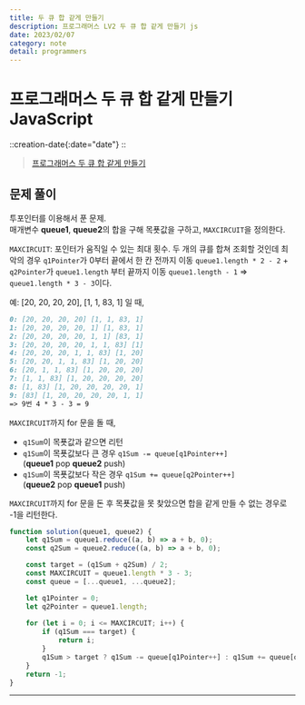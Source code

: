 ```yaml
---
title: 두 큐 합 같게 만들기
description: 프로그래머스 LV2 두 큐 합 같게 만들기 js
date: 2023/02/07
category: note
detail: programmers
---
```


# 프로그래머스 두 큐 합 같게 만들기 JavaScript
::creation-date{:date="date"}
::

> <a href="https://school.programmers.co.kr/learn/courses/30/lessons/118667" target="_blank" class="font-bold">프로그래머스 두 큐 합 같게 만들기</a>

## 문제 풀이
투포인터를 이용해서 푼 문제.   
매개변수 **queue1**, **queue2**의 합을 구해 목푯값을 구하고, `MAXCIRCUIT`을 정의한다.  

`MAXCIRCUIT`: 포인터가 움직일 수 있는 최대 횟수. 두 개의 큐를 합쳐 조회할 것인데 최악의 경우 `q1Pointer`가 0부터 끝에서 한 칸 전까지 이동 `queue1.length * 2 - 2` + `q2Pointer`가 `queue1.length` 부터 끝까지 이동 `queue1.length - 1` => `queue1.length * 3 - 3`이다.   

예: \[20, 20, 20, 20], \[1, 1, 83, 1] 일 때,  

```md [index.md]  
0: [20, 20, 20, 20] [1, 1, 83, 1]  
1: [20, 20, 20, 20, 1] [1, 83, 1]  
2: [20, 20, 20, 20, 1, 1] [83, 1]  
3: [20, 20, 20, 20, 1, 1, 83] [1]  
4: [20, 20, 20, 1, 1, 83] [1, 20]  
5: [20, 20, 1, 1, 83] [1, 20, 20]  
6: [20, 1, 1, 83] [1, 20, 20, 20]  
7: [1, 1, 83] [1, 20, 20, 20, 20]  
8: [1, 83] [1, 20, 20, 20, 20, 1]  
9: [83] [1, 20, 20, 20, 20, 1, 1]  
=> 9번 4 * 3 - 3 = 9
```


`MAXCIRCUIT`까지 for 문을 돌 때, 
- `q1Sum`이 목푯값과 같으면 리턴 
- `q1Sum`이 목푯값보다 큰 경우 `q1Sum -= queue[q1Pointer++]`  
(**queue1** pop **queue2** push)
- `q1Sum`이 목푯값보다 작은 경우 `q1Sum += queue[q2Pointer++]`  
(**queue2** pop **queue1** push)

`MAXCIRCUIT`까지 for 문을 돈 후 목푯값을 못 찾았으면 합을 같게 만들 수 없는 경우로 -1을 리턴한다.

```js [solution.js]
function solution(queue1, queue2) {
    let q1Sum = queue1.reduce((a, b) => a + b, 0);
    const q2Sum = queue2.reduce((a, b) => a + b, 0);

    const target = (q1Sum + q2Sum) / 2;
    const MAXCIRCUIT = queue1.length * 3 - 3;
    const queue = [...queue1, ...queue2];

    let q1Pointer = 0;
    let q2Pointer = queue1.length;
    
    for (let i = 0; i <= MAXCIRCUIT; i++) {
        if (q1Sum === target) {
            return i;
        }
        q1Sum > target ? q1Sum -= queue[q1Pointer++] : q1Sum += queue[q2Pointer++];
    }
    return -1;
}
```

---